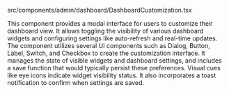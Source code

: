 src/components/admin/dashboard/DashboardCustomization.tsx

This component provides a modal interface for users to customize their dashboard view. It allows toggling the visibility of various dashboard widgets and configuring settings like auto-refresh and real-time updates. The component utilizes several UI components such as Dialog, Button, Label, Switch, and Checkbox to create the customization interface. It manages the state of visible widgets and dashboard settings, and includes a save function that would typically persist these preferences. Visual cues like eye icons indicate widget visibility status. It also incorporates a toast notification to confirm when settings are saved.
